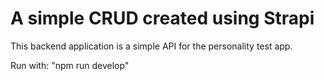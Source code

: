 # A simple CRUD created using Strapi

This backend application is a simple API for the personality test app.

Run with: "npm run develop"

